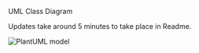 UML Class Diagram

Updates take around 5 minutes to take place in Readme.

![PlantUML model](https://www.planttext.com/api/plantuml/img/1S4x2e0m303Gg-W5pExOKNGHT9NqGrlwapH1zFI-DyPgibWdb8V0VFSPWF2PVEGWMheZqogxofDf1HPCefMG-Tu4vwuQGy5OuTZMoqRqXEK7)

